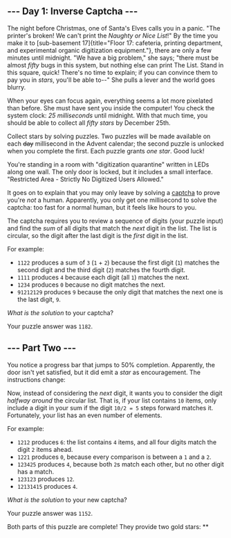 
\-\-- Day 1: Inverse Captcha \-\--
----------------------------------

The night before Christmas, one of Santa\'s Elves calls you in a panic.
\"The printer\'s broken! We can\'t print the *Naughty or Nice List*!\"
By the time you make it to [sub-basement
17]{title="Floor 17: cafeteria, printing department, and experimental organic digitization equipment."},
there are only a few minutes until midnight. \"We have a big problem,\"
she says; \"there must be almost *fifty* bugs in this system, but
nothing else can print The List. Stand in this square, quick! There\'s
no time to explain; if you can convince them to pay you in *stars*,
you\'ll be able to\--\" She pulls a lever and the world goes blurry.

When your eyes can focus again, everything seems a lot more pixelated
than before. She must have sent you inside the computer! You check the
system clock: *25 milliseconds* until midnight. With that much time, you
should be able to collect all *fifty stars* by December 25th.

Collect stars by solving puzzles. Two puzzles will be made available on
each ~~day~~ millisecond in the Advent calendar; the second puzzle is
unlocked when you complete the first. Each puzzle grants *one star*.
Good luck!

You\'re standing in a room with \"digitization quarantine\" written in
LEDs along one wall. The only door is locked, but it includes a small
interface. \"Restricted Area - Strictly No Digitized Users Allowed.\"

It goes on to explain that you may only leave by solving a
[captcha](https://en.wikipedia.org/wiki/CAPTCHA) to prove you\'re *not*
a human. Apparently, you only get one millisecond to solve the captcha:
too fast for a normal human, but it feels like hours to you.

The captcha requires you to review a sequence of digits (your puzzle
input) and find the *sum* of all digits that match the *next* digit in
the list. The list is circular, so the digit after the last digit is the
*first* digit in the list.

For example:

-   `1122` produces a sum of `3` (`1` + `2`) because the first digit
    (`1`) matches the second digit and the third digit (`2`) matches the
    fourth digit.
-   `1111` produces `4` because each digit (all `1`) matches the next.
-   `1234` produces `0` because no digit matches the next.
-   `91212129` produces `9` because the only digit that matches the next
    one is the last digit, `9`.

*What is the solution* to your captcha?

Your puzzle answer was `1182`.

\-\-- Part Two \-\-- 
--------------------

You notice a progress bar that jumps to 50% completion. Apparently, the
door isn\'t yet satisfied, but it did emit a *star* as encouragement.
The instructions change:

Now, instead of considering the *next* digit, it wants you to consider
the digit *halfway around* the circular list. That is, if your list
contains `10` items, only include a digit in your sum if the digit
`10/2 = 5` steps forward matches it. Fortunately, your list has an even
number of elements.

For example:

-   `1212` produces `6`: the list contains `4` items, and all four
    digits match the digit `2` items ahead.
-   `1221` produces `0`, because every comparison is between a `1` and a
    `2`.
-   `123425` produces `4`, because both `2`s match each other, but no
    other digit has a match.
-   `123123` produces `12`.
-   `12131415` produces `4`.

*What is the solution* to your new captcha?

Your puzzle answer was `1152`.

Both parts of this puzzle are complete! They provide two gold stars:
\*\*

